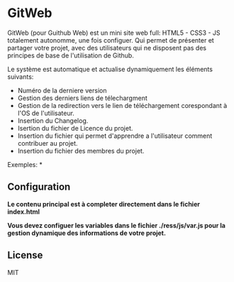 # GitWeb

GitWeb (pour Guithub Web) est un mini site web full: HTML5 - CSS3 - JS totalement autonomme, une fois configuer.
Qui permet de présenter et partager votre projet, avec des utilisateurs qui ne disposent pas des principes de base de l'utilisation de Github.

Le système est automatique et actualise dynamiquement les éléments suivants:
  - Numéro de la derniere version
  - Gestion des derniers liens de télechargment
  - Gestion de la redirection vers le lien de téléchargement corespondant à l'OS de l'utilisateur.
  - Insertion du Changelog.
  - Isertion du fichier de Licence du projet.
  - Insertion du fichier qui permet d'apprendre a l'utilisateur comment contribuer au projet.
  - Insertion du fichier des membres du projet.
  

Exemples:
* 

Configuration
----
**Le contenu principal est à completer directement dans le fichier index.html**

**Vous devez configuer les variables dans le fichier  ./ress/js/var.js pour la gestion dynamique des informations de votre projet.**


License
----

MIT


